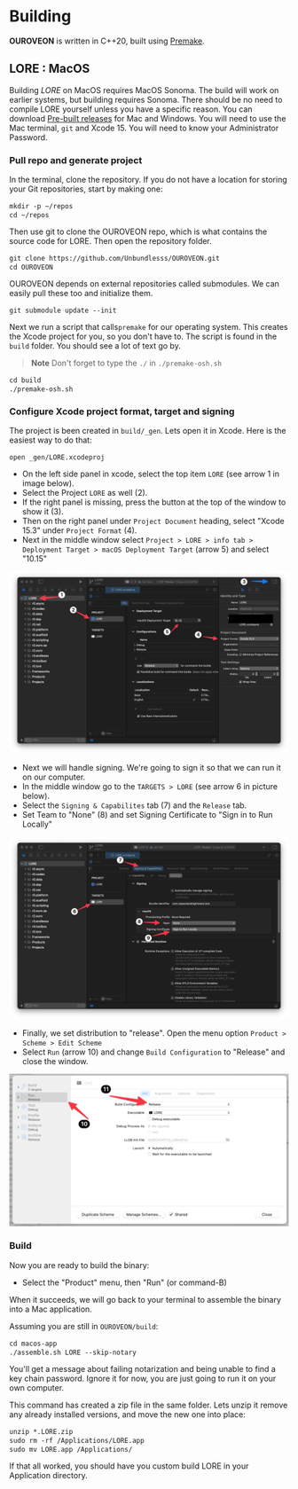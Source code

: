 # Building

**OUROVEON** is written in C++20, built using [Premake](premake.github.io). 

## LORE : MacOS

Building _LORE_ on MacOS requires MacOS Sonoma. The build will work on earlier systems, but building requires Sonoma. There should be no need to compile LORE yourself unless you have a specific  reason. You can download [Pre-built releases](https://github.com/Unbundlesss/OUROVEON/releases)  for Mac and Windows. You will need to use the Mac terminal, `git` and Xcode 15. You will need to know your Administrator Password.

### Pull repo and generate project

In the terminal, clone the repository. If you do not have a location for storing your Git repositories, start by making one:

```shell
mkdir -p ~/repos
cd ~/repos
```

Then use git to clone the OUROVEON repo, which is what contains the source code for LORE. Then open the repository folder.

```shell
git clone https://github.com/Unbundlesss/OUROVEON.git
cd OUROVEON
```

OUROVEON depends on external repositories called submodules. We can easily pull these too and initialize them. 

```shell
git submodule update --init
```

Next we run a script that calls`premake` for our operating system. This creates the Xcode project for you, so you don't have to. The script is found in the `build` folder. You should see a lot of text go by.

> **Note**
> Don't forget to type the `./` in `./premake-osh.sh`

```shell
cd build
./premake-osh.sh
```

### Configure Xcode project format, target and signing

 The project is been created in `build/_gen`. Lets open it in Xcode. Here is the easiest way to do that:
```shell
open _gen/LORE.xcodeproj
```
- On the left side panel in xcode, select the top item `LORE` (see arrow 1 in image below). 
- Select the Project `LORE` as well (2). 
- If the right panel is missing, press the button at the top of the window to show it (3). 
- Then on the right panel under `Project Document` heading, select "Xcode 15.3" under `Project Format` (4). 
- Next in the middle window select `Project > LORE > info tab > Deployment Target > macOS Deployment Target` (arrow 5) and select "10.15"

![](/doc/build/xcode-step1.png)

- Next we will handle signing. We're going to sign it so that we can run it on our computer.
- In the middle window go to the `TARGETS > LORE` (see arrow 6 in picture below).
- Select the `Signing & Capabilites` tab (7) and the `Release` tab.
- Set Team to "None" (8) and set Signing Certificate to "Sign in to Run Locally"

![](/doc/build/xcode-step2.png)

- Finally, we set distribution to "release".  Open the menu option `Product > Scheme > Edit Scheme`
- Select `Run` (arrow 10) and change `Build Configuration` to "Release" and close the window.


![](/doc/build/xcode-step3.png)

### Build

Now you are ready to build the binary:

- Select the "Product" menu, then "Run" (or command-B)

When it succeeds, we will go back to your terminal to assemble the binary into a Mac application. 

Assuming you are still in `OUROVEON/build`:

```shell
cd macos-app
./assemble.sh LORE --skip-notary
```

You'll get a message about failing notarization and being unable to find a key chain password.  Ignore it for now, you are just going to run it on your own computer. 

This command has created a zip file in the same folder. Lets unzip it remove any already installed versions, and move the new one into place:

```
unzip *.LORE.zip
sudo rm -rf /Applications/LORE.app
sudo mv LORE.app /Applications/
```

If that all worked, you should have you custom build LORE in your Application directory.
